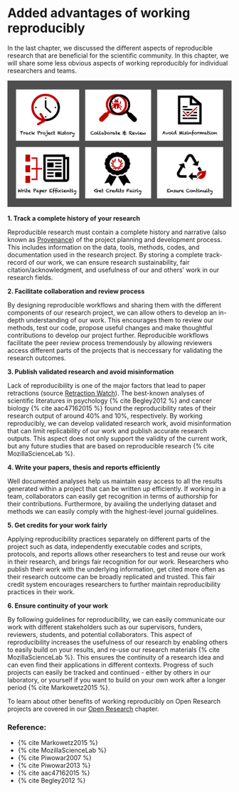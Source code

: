 # Added advantages of working reproducibly

In the last chapter, we discussed the different aspects of reproducible research that are beneficial for the scientific community. In this chapter, we will share some less obvious aspects of working reproducibly for individual researchers and teams.

![Why we should care about working reproducibly](../../figures/reasons_reproducibility.png)

**1. Track a complete history of your research**

Reproducible research must contain a complete history and narrative (also known as [Provenance](https://en.wikipedia.org/wiki/Provenance)) of the project planning and development process. This includes information on the data, tools, methods, codes, and documentation used in the research project.
By storing a complete track-record of our work, we can ensure research sustainability, fair citation/acknowledgment, and usefulness of our and others' work in our research fields.

**2. Facilitate collaboration and review process**

By designing reproducible workflows and sharing them with the different components of our research project, we can allow others to develop an in-depth understanding of our work. This encourages them to review our methods, test our code, propose useful changes and make thoughtful contributions to develop our project further. Reproducible workflows facilitate the peer review process tremendously by allowing reviewers access different parts of the projects that is neccessary for validating the research outcomes.

**3. Publish validated research and avoid misinformation**

Lack of reproducibility is one of the major factors that lead to paper retractions (source [Retraction Watch](https://retractionwatch.com/)). The best-known analyses of scientific literatures in psychology {% cite Begley2012 %} and cancer biology {% cite aac47162015 %} found the reproducibility rates of their research output of around 40% and 10%, respectively. By working reproducibly, we can develop validated research work, avoid misinformation that can limit replicability of our work and publish accurate research outputs. This aspect does not only support the validity of the current work, but any future studies that are based on reproducible research {% cite MozillaScienceLab %}.

**4. Write your papers, thesis and reports efficiently**

Well documented analyses help us maintain easy access to all the results generated within a project that can be written up efficiently. If working in a team, collaborators can easily get recognition in terms of authorship for their contributions. Furthermore, by availing the underlying dataset and methods we can easily comply with the highest-level journal guidelines.

**5. Get credits for your work fairly**

Applying reproducibility practices separately on different parts of the project such as data, independently executable codes and scripts, protocols, and reports allows other researchers to test and reuse our work in their research, and brings fair recognition for our work. Researchers who publish their work with the underlying information, get cited more often as their research outcome can be broadly replicated and trusted. This fair credit system encourages researchers to further maintain reproducibility practices in their work. 

**6. Ensure continuity of your work**

By following guidelines for reproducibility, we can easily communicate our work with different stakeholders such as our supervisors, funders, reviewers, students, and potential collaborators. This aspect of reproducibility increases the usefulness of our research by enabling others to easily build on your results, and re-use our research materials {% cite MozillaScienceLab %}. This ensures the continuity of a research idea and can even find their applications in different contexts. Progress of such projects can easily be tracked and continued - either by others in our laboratory, or yourself if you want to build on your own work after a longer period {% cite Markowetz2015 %}.

To learn about other benefits of working reproducibly on Open Research projects are covered in our [Open Research](../open_research/open_research) chapter.

### Reference:

* {% cite Markowetz2015 %}
* {% cite MozillaScienceLab %}
* {% cite Piwowar2007 %}
* {% cite Piwowar2013 %}
* {% cite aac47162015 %}
* {% cite Begley2012 %}

